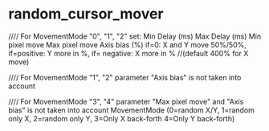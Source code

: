 # random_cursor_mover
////
For MovementМode "0", "1", "2" set:
Min Delay (ms)
Max Delay (ms)
Min pixel move
Max pixel move
Axis bias (%) if=0: X and Y move 50%/50%, if=positive: Y more in %, if= negative: X more in % //(default 400% for X move)

////
For MovementМode "1", "2" parameter "Axis bias" is not taken into account

////
For MovementМode "3", "4" parameter "Max pixel move" and "Axis bias" is not taken into account
MovementМode (0=random X/Y, 1=random only X, 2=random only Y, 3=Only X back-forth 4=Only Y back-forth)
